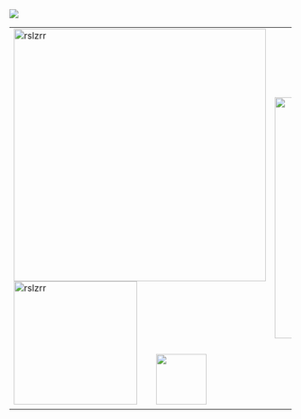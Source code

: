 <img src="https://github.com/Anmol-Baranwal/Cool-GIFs-For-GitHub/assets/74038190/d48893bd-0757-481c-8d7e-ba3e163feae7" />

<table>
  <tr>
    <td>
      <img src="https://github-readme-stats.vercel.app/api?username=rslzrr&show_icons=true&theme=dark&locale=en&title_color=f544fc&cache_seconds=0" alt="rslzrr" width="450">
      <img src="https://github-readme-stats.vercel.app/api/top-langs?username=rslzrr&show_icons=true&theme=dark&locale=en&layout=compact&title_color=f544fc&cache_seconds=0" alt="rslzrr" width="220">
      &nbsp;&nbsp;&nbsp;&nbsp;&nbsp;&nbsp;
      <img src="https://github.com/Anmol-Baranwal/Cool-GIFs-For-GitHub/assets/74038190/a2605358-6b87-44ab-87fb-20dcdc5f9ef2" width="90">
    </td>
    <td>
      <img src="https://user-images.githubusercontent.com/74038190/225813708-98b745f2-7d22-48cf-9150-083f1b00d6c9.gif" width="430">
    </td>
  </tr>
</table>
